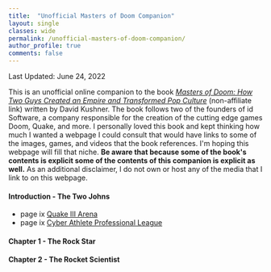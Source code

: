 ```yaml
---
title:  "Unofficial Masters of Doom Companion"
layout: single
classes: wide
permalink: /unofficial-masters-of-doom-companion/
author_profile: true
comments: false
---
```


Last Updated: June 24, 2022

This is an unofficial online companion to the book *[Masters of Doom: How Two Guys Created an Empire and Transformed Pop Culture](https://www.amazon.com/Masters-Doom-Created-Transformed-Culture/dp/0812972155)* (non-affiliate link) written by David Kushner. The book follows two of the founders of id Software, a company responsible for the creation of the cutting edge games Doom, Quake, and more. I personally loved this book and kept thinking how much I wanted a webpage I could consult that would have links to some of the images, games, and videos that the book references. I'm hoping this webpage will fill that niche. **Be aware that because some of the book's contents is explicit some of the contents of this companion is explicit as well.** As an additional disclaimer, I do not own or host any of the media that I link to on this webpage.

#### Introduction - The Two Johns
- page ix [Quake III Arena](https://store.steampowered.com/app/2200/Quake_III_Arena/)
- page ix [Cyber Athlete Professional League](https://en.wikipedia.org/wiki/Cyberathlete_Professional_League)

#### Chapter 1 - The Rock Star


#### Chapter 2 - The Rocket Scientist

